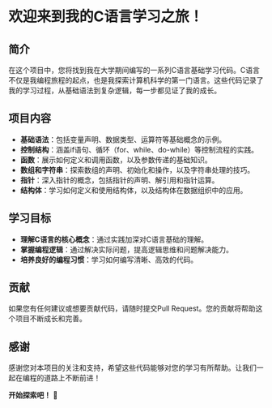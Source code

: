 # 欢迎来到我的C语言学习之旅！

## 简介

在这个项目中，您将找到我在大学期间编写的一系列C语言基础学习代码。C语言不仅是我编程旅程的起点，也是我探索计算机科学的第一门语言。这些代码记录了我的学习过程，从基础语法到复杂逻辑，每一步都见证了我的成长。

## 项目内容

- **基础语法**：包括变量声明、数据类型、运算符等基础概念的示例。
- **控制结构**：涵盖if语句、循环（for、while、do-while）等控制流程的实践。
- **函数**：展示如何定义和调用函数，以及参数传递的基础知识。
- **数组和字符串**：探索数组的声明、初始化和操作，以及字符串处理的技巧。
- **指针**：深入指针的概念，包括指针的声明、解引用和指针运算。
- **结构体**：学习如何定义和使用结构体，以及结构体在数据组织中的应用。

## 学习目标

- **理解C语言的核心概念**：通过实践加深对C语言基础的理解。
- **掌握编程逻辑**：通过解决实际问题，提高逻辑思维和问题解决能力。
- **培养良好的编程习惯**：学习如何编写清晰、高效的代码。

## 贡献

如果您有任何建议或想要贡献代码，请随时提交Pull Request。您的贡献将帮助这个项目不断成长和完善。


## 感谢

感谢您对本项目的关注和支持，希望这些代码能够对您的学习有所帮助。让我们一起在编程的道路上不断前进！


**开始探索吧！** 🚀
